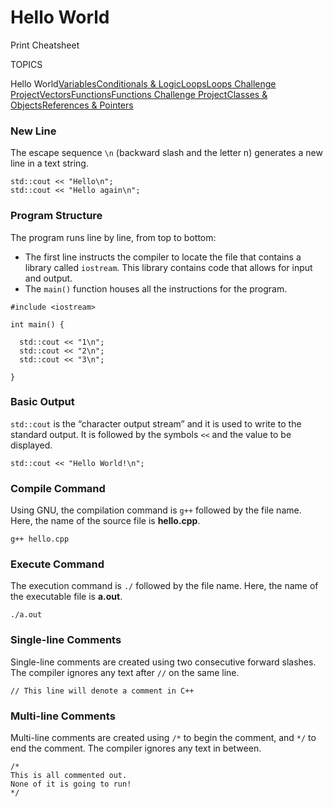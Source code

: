 # Hello World

Print Cheatsheet



TOPICS

Hello World[Variables](https://www.codecademy.com/learn/learn-c-plus-plus/modules/learn-cpp-variables/cheatsheet)[Conditionals & Logic](https://www.codecademy.com/learn/learn-c-plus-plus/modules/learn-cpp-conditionals-and-logic/cheatsheet)[Loops](https://www.codecademy.com/learn/learn-c-plus-plus/modules/learn-cpp-loops/cheatsheet)[Loops Challenge Project](https://www.codecademy.com/learn/learn-c-plus-plus/modules/learn-cpp-loops-challenge-projects/cheatsheet)[Vectors](https://www.codecademy.com/learn/learn-c-plus-plus/modules/learn-cpp-vectors/cheatsheet)[Functions](https://www.codecademy.com/learn/learn-c-plus-plus/modules/learn-cpp-functions/cheatsheet)[Functions Challenge Project](https://www.codecademy.com/learn/learn-c-plus-plus/modules/learn-cpp-functions-challenge-projects/cheatsheet)[Classes & Objects](https://www.codecademy.com/learn/learn-c-plus-plus/modules/learn-cpp-classes-and-objects/cheatsheet)[References & Pointers](https://www.codecademy.com/learn/learn-c-plus-plus/modules/learn-cpp-references-and-pointers/cheatsheet)

### New Line

The escape sequence `\n` (backward slash and the letter n) generates a new line in a text string.

```
std::cout << "Hello\n";
std::cout << "Hello again\n";
```

### Program Structure

The program runs line by line, from top to bottom:

- The first line instructs the compiler to locate the file that contains a library called `iostream`. This library contains code that allows for input and output.
- The `main()` function houses all the instructions for the program.

```
#include <iostream>
 
int main() {
 
  std::cout << "1\n";
  std::cout << "2\n";
  std::cout << "3\n";
 
}
```

### Basic Output

`std::cout` is the “character output stream” and it is used to write to the standard output. It is followed by the symbols `<<` and the value to be displayed.

```
std::cout << "Hello World!\n"; 
```

### Compile Command

Using GNU, the compilation command is `g++` followed by the file name. Here, the name of the source file is **hello.cpp**.

```
g++ hello.cpp
```

### Execute Command

The execution command is `./` followed by the file name. Here, the name of the executable file is **a.out**.

```
./a.out
```

### Single-line Comments

Single-line comments are created using two consecutive forward slashes. The compiler ignores any text after `//` on the same line.

```
// This line will denote a comment in C++
```

### Multi-line Comments

Multi-line comments are created using `/*` to begin the comment, and `*/` to end the comment. The compiler ignores any text in between.

```
/* 
This is all commented out.
None of it is going to run!
*/
```
